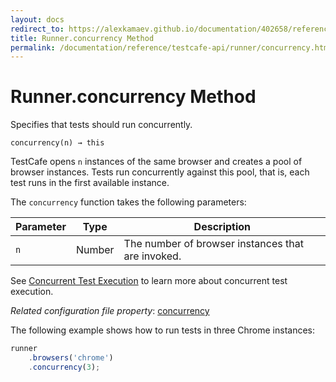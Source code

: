 ```yaml
---
layout: docs
redirect_to: https://alexkamaev.github.io/documentation/402658/reference/testcafe-api/runner/concurrency
title: Runner.concurrency Method
permalink: /documentation/reference/testcafe-api/runner/concurrency.html
---
```

# Runner.concurrency Method

Specifies that tests should run concurrently.

```text
concurrency(n) → this
```

TestCafe opens `n` instances of the same browser and creates a pool of browser instances.
Tests run concurrently against this pool, that is, each test runs in the first available instance.

The `concurrency` function takes the following parameters:

Parameter | Type    | Description
--------- | ------- | --------
`n`  | Number | The number of browser instances that are invoked.

See [Concurrent Test Execution](../../../guides/basic-guides/run-tests.md#run-tests-concurrently) to learn more about concurrent test execution.

*Related configuration file property*: [concurrency](../../configuration-file.md#concurrency)

The following example shows how to run tests in three Chrome instances:

```js
runner
    .browsers('chrome')
    .concurrency(3);
```
